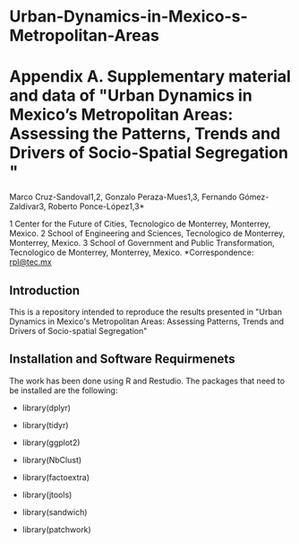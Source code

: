 # Urban-Dynamics-in-Mexico-s-Metropolitan-Areas
# Appendix A. Supplementary material and data of "Urban Dynamics in Mexico’s Metropolitan Areas: Assessing the Patterns, Trends and Drivers of Socio-Spatial Segregation "
Marco Cruz-Sandoval1,2, Gonzalo Peraza-Mues1,3, Fernando Gómez-Zaldívar3, Roberto Ponce-López1,3*

1 Center for the Future of Cities, Tecnologico de Monterrey, Monterrey, Mexico. 
2 School of Engineering and Sciences, Tecnologico de Monterrey, Monterrey, Mexico. 
3 School of Government and Public Transformation, Tecnologico de Monterrey, Monterrey, Mexico. 
*Correspondence:  rpl@tec.mx

## Introduction
This is a repository intended to reproduce the results presented in "Urban Dynamics in Mexico's Metropolitan Areas: Assessing Patterns, Trends and Drivers of Socio-spatial Segregation"

## Installation and Software Requirmenets
The work has been done using R and Restudio. The packages that need to be installed are the following:

<ul> <li>library(dplyr)  </li></ul>
<ul> <li> library(tidyr)  </li></ul>
<ul> <li> library(ggplot2)  </li></ul>
<ul> <li> library(NbClust)  </li></ul>
<ul> <li> library(factoextra)  </li></ul>
<ul> <li> library(jtools)  </li></ul>
<ul> <li> library(sandwich)  </li></ul>
<ul> <li> library(patchwork)  </li></ul>
